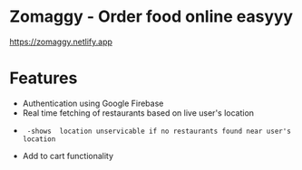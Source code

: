 # Zomaggy - Order food online easyyy

https://zomaggy.netlify.app

# Features
-  Authentication using Google Firebase
-  Real time fetching of restaurants based on live user's location
-      -shows  location unservicable if no restaurants found near user's location
-  Add to cart functionality
  
 


